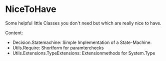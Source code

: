 # NiceToHave
Some helpful little Classes you don't need but which are really nice to have.

Content:
* Decision.Statemachine: Simple Implementation of a State-Machine.
* Utils.Require: Shortform for paramterchecks
* Utils.Extensions.TypeExtensions: Extensionmethods for System.Type